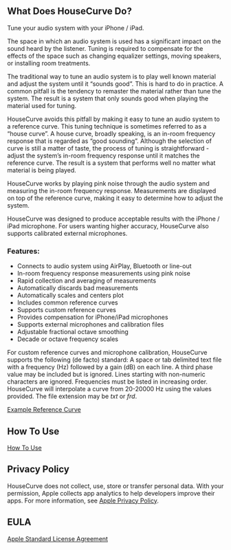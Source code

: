 ## What Does HouseCurve Do?

Tune your audio system with your iPhone / iPad.

The space in which an audio system is used has a significant impact on the sound heard by the listener.  Tuning is required to compensate for the effects of the space such as changing equalizer settings, moving speakers, or installing room treatments.

The traditional way to tune an audio system is to play well known material and adjust the system until it “sounds good”.  This is hard to do in practice.  A common pitfall is the tendency to remaster the material rather than tune the system.  The result is a system that only sounds good when playing the material used for tuning.

HouseCurve avoids this pitfall by making it easy to tune an audio system to a reference curve.  This tuning technique is sometimes referred to as a “house curve”.  A house curve, broadly speaking, is an in-room frequency response that is regarded as “good sounding”.  Although the selection of curve is still a matter of taste, the process of tuning is straightforward - adjust the system’s in-room frequency response until it matches the reference curve.  The result is a system that performs well no matter what material is being played.

HouseCurve works by playing pink noise through the audio system and measuring the in-room frequency response.  Measurements are displayed on top of the reference curve, making it easy to determine how to adjust the system.

HouseCurve was designed to produce acceptable results with the iPhone / iPad microphone.  For users wanting higher accuracy, HouseCurve also supports calibrated external microphones.

### Features:

* Connects to audio system using AirPlay, Bluetooth or line-out
* In-room frequency response measurements using pink noise
* Rapid collection and averaging of measurements
* Automatically discards bad measurements
* Automatically scales and centers plot
* Includes common reference curves
* Supports custom reference curves
* Provides compensation for iPhone/iPad microphones
* Supports external microphones and calibration files
* Adjustable fractional octave smoothing
* Decade or octave frequency scales

For custom reference curves and microphone calibration, HouseCurve supports the following (de facto) standard:  A space or tab delimited text file with a frequency (Hz) followed by a gain (dB) on each line.  A third phase value may be included but is ignored.  Lines starting with non-numeric characters are ignored.  Frequencies must be listed in increasing order.  HouseCurve will interpolate a curve from 20-20000 Hz using the values provided.  The file extension may be _txt_ or _frd_.

[Example Reference Curve](/examples/curve.txt)

## How To Use

[How To Use](/HELP.md)

## Privacy Policy

HouseCurve does not collect, use, store or transfer personal data.  With your permission, Apple collects app analytics to help developers improve their apps.  For more information, see [Apple Privacy Policy](https://www.apple.com/privacy/).

## EULA

[Apple Standard License Agreement](https://www.apple.com/legal/internet-services/itunes/dev/stdeula)

